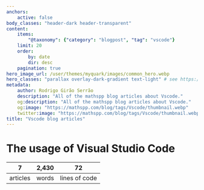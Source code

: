 ```yaml
---
anchors:
    active: false
body_classes: "header-dark header-transparent"
content:
    items:
        "@taxonomy": {"category": "blogpost", "tag": "vscode"}
    limit: 20
    order:
        by: date
        dir: desc
    pagination: true
hero_image_url: /user/themes/myquark/images/common_hero.webp
hero_classes: "parallax overlay-dark-gradient text-light" # see https://demo.getgrav.org/blog-skeleton/blog/hero-classes
metadata:
    author: Rodrigo Girão Serrão
    description: "All of the mathspp blog articles about Vscode."
    og:description: "All of the mathspp blog articles about Vscode."
    og:image: "https://mathspp.com/blog/tags/Vscode/thumbnail.webp"
    twitter:image: "https://mathspp.com/blog/tags/Vscode/thumbnail.webp"
title: "Vscode blog articles"
---
```



# The usage of Visual Studio Code


<table class="stats-table">
    <thead>
        <tr>
            <th style="text-align: center;">7</th>
            <th style="text-align: center;">2,430</th>
            <th style="text-align: center;">72</th>
        </tr>
    </thead>
    <tbody>
        <tr>
            <td style="text-align: center;">articles</td>
            <td style="text-align: center;">words</td>
            <td style="text-align: center;">lines of code</td>
        </tr>
    </tbody>
</table>